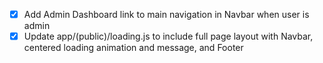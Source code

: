 - [x] Add Admin Dashboard link to main navigation in Navbar when user is admin
- [x] Update app/(public)/loading.js to include full page layout with Navbar, centered loading animation and message, and Footer
